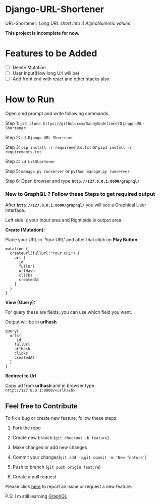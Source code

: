 # Django-URL-Shortener
URL-Shortener: _Long URL short into 4 AlphaNumeric values_

**This project is Incomplete for now.**

# Features to be Added
- [ ] Delete Mutation
- [ ] User Input(How long Url will be)
- [ ] Add front end with react and other stacks also.

# How to Run
Open cmd prompt and write following commands.

Step 1: `git clone https://github.com/SandyUndefined/Django-URL-Shortener`

Step 2: `cd Django-URL-Shortener`

Step 3: `pip install -r requirements.txt` or `pip3 install -r requirements.txt`

Step 4: `cd UrlShortener`

Step 5: `manage.py runserver` or `python manage.py runserver`

Step 6:  Open browser and type **`http://127.0.0.1:8000/graphql/`**

### New to GraphQL ? Follow these Steps to get required output

After **`http://127.0.0.1:8000/graphql/`** you will see a Graphical User Interface.

Left side is your Input area and Right side is output area.

**Create (Mutation):**

Place your URL in 'Your URL' and after that click on **Play Button**
```
mutation {
  createUrl(fullUrl:"Your URL") {
    url {
      id
      fullUrl
      urlHash
      clicks
      createdAt
    }
  }
}
```
**View (Query):**

For query these are fields, you can use which field you want.

Output will be in **urlhash**
```
query{
  urls{
     id
    fullUrl
    urlHash
    clicks
    createdAt
  }
}
```
**Redirect to Url**

Copy url from **urlhash** and in browser type `http://127.0.0.1:8000/<urlhash>` 

## Feel free to Contribute

To fix a bug or create new feature, follow these steps:

1. Fork the repo

2. Create new branch.(`git checkout -b feature`)

3. Make changes or add new changes

4. Commit your changes(`git add -a`,`git commit -m 'New feature'`)

5. Push to branch (`git push origin feature`)

6. Create a pull request

Please click [here](https://github.com/SandyUndefined/Django-URL-Shortener/issues/new) to report an issue or request a new feature.

P.S: I m still learning [GraphQL](https://graphql.org/)